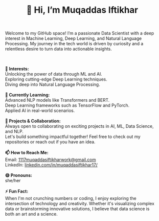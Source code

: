 <center><strong><h1>👋 Hi, I’m Muqaddas Iftikhar</h1></strong></center> <br>

Welcome to my GitHub space! I’m a passionate Data Scientist with a deep interest in Machine Learning, Deep Learning, and Natural Language Processing. My journey in the tech world is driven by curiosity and a relentless desire to turn data into actionable insights.

<br><br>
<strong>👀 Interests:</strong>
<br>
Unlocking the power of data through ML and AI.<br>
Exploring cutting-edge Deep Learning techniques.<br>
Diving deep into Natural Language Processing.
<br><br>
<strong>🌱 Currently Learning:</strong>
<br>
Advanced NLP models like Transformers and BERT.<br>
Deep Learning frameworks such as TensorFlow and PyTorch.<br>
Applied AI in real-world scenarios.
<br><br>
<strong>💼 Projects & Collaboration:</strong>
<br>
Always open to collaborating on exciting projects in AI, ML, Data Science, and NLP.<br>
Let's build something impactful together! Feel free to check out my repositories or reach out if you have an idea.
<br><br>
<strong>📫 How to Reach Me:</strong>
<br>
Email: 1117muqaddasiftikharwork@gmail.com<br>
LinkedIn: [linkedin.com/in/muqaddasiftikhar17/](https://www.linkedin.com/in/muqaddasiftikhar17/)
<br><br>
<strong>😄 Pronouns:</strong>
<br>
she/her
<br><br>
<strong>⚡ Fun Fact:</strong>
<br>
When I'm not crunching numbers or coding, I enjoy exploring the intersection of technology and creativity. Whether it's visualizing complex data or brainstorming innovative solutions, I believe that data science is both an art and a science.
